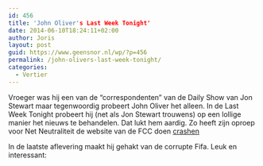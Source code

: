 ```yaml
---
id: 456
title: 'John Oliver's Last Week Tonight'
date: 2014-06-10T18:24:11+02:00
author: Joris
layout: post
guid: https://www.geensnor.nl/wp/?p=456
permalink: /john-olivers-last-week-tonight/
categories:
  - Vertier
---
```

Vroeger was hij een van de &#8220;correspondenten&#8221; van de Daily Show van Jon Stewart maar tegenwoordig probeert John Oliver het alleen. In de Last Week Tonight probeert hij (net als Jon Stewart trouwens) op een lollige manier het nieuws te behandelen. Dat lukt hem aardig. Zo heeft zijn oproep voor Net Neutraliteit de website van de FCC doen [crashen](https://www.theguardian.com/technology/2014/jun/03/john-oliver-fcc-website-net-neutrality)

In de laatste aflevering maakt hij gehakt van de corrupte Fifa. Leuk en interessant:

<span class="embed-youtube" style="text-align:center; display: block;"></span>